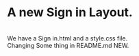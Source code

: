 # A new Sign in Layout.
<br>
We have a Sign in.html and a style.css file.
<br>
Changing Some thing in README.md NEW.